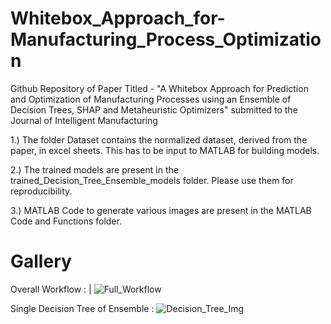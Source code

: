 # Whitebox_Approach_for-Manufacturing_Process_Optimization
Github Repository of Paper Titled - "A Whitebox Approach for Prediction and Optimization of Manufacturing Processes using an Ensemble of Decision Trees, SHAP and Metaheuristic Optimizers" submitted to the Journal of Intelligent Manufacturing

1.) The folder Dataset contains the normalized dataset, derived from the paper, in excel sheets. This has to be input to MATLAB for building models.

2.) The trained models are present in the trained_Decision_Tree_Ensemble_models folder. Please use them for reproducibility.

3.) MATLAB Code to generate various images are present in the MATLAB Code and Functions folder.

# Gallery
Overall Workflow : |
![Full_Workflow](https://github.com/rohit-ash/Whitebox_Approach_for-Manufacturing_Process_Optimization/assets/51155103/a7b3110d-02ff-41e2-a974-4176bfb2fe33) 

Single Decision Tree of Ensemble : 
![Decision_Tree_Img](https://github.com/rohit-ash/Whitebox_Approach_for-Manufacturing_Process_Optimization/assets/51155103/54e12277-7151-451c-ac50-81d3d411dd22)
